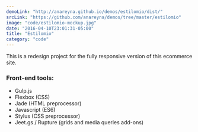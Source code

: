 ```yaml
---
demoLink: "http://anareyna.github.io/demos/estilomio/dist/"
srcLink: "https://github.com/anareyna/demos/tree/master/estilomio"
image: "code/estilomio-mockup.jpg"
date: "2016-04-10T23:01:31-05:00"
title: "Estilomio"
category: "code"
---
```


This is a redesign project for the fully responsive version of this ecommerce site.

### Front-end tools:

-   Gulp.js
-   Flexbox (CSS)
-   Jade (HTML preprocessor)
-   Javascript (ES6)
-   Stylus (CSS preprocessor)
-   Jeet.gs / Rupture (grids and media queries add-ons)

